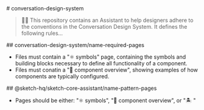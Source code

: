<link rel="stylesheet" href="css/styles.css?v=1.0">
# conversation-design-system

> 💁‍♀️ This repository contains an Assistant to help designers adhere to the conventions in the
> Conversation Design System. It defines the following rules...

<div id="conversation-design-system/name-required-pages" class="anchor">
## conversation-design-system/name-required-pages

- Files must contain a "⚛️ symbols" page, containing the symbols and building blocks necessary to
  define all functionality of a component.
- Files must conatin a "💁‍ component overview", showing examples of how components are typically
configured.
</div>

<div id="@sketch-hq/sketch-core-assistant/name-pattern-pages" class="anchor">
## @sketch-hq/sketch-core-assistant/name-pattern-pages

- Pages should be either: "⚛️ symbols", "💁‍ component overview", or "🏝 <exploration name>"
</div>
